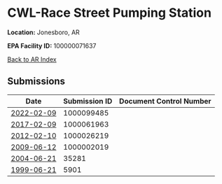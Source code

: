 # CWL-Race Street Pumping Station

**Location:** Jonesboro, AR

**EPA Facility ID:** 100000071637

[Back to AR Index](../../index.md)

## Submissions

| Date | Submission ID | Document Control Number |
|------|--------------|-------------------------|
| [2022-02-09](submissions/1000099485.md) | 1000099485 |  |
| [2017-02-09](submissions/1000061963.md) | 1000061963 |  |
| [2012-02-10](submissions/1000026219.md) | 1000026219 |  |
| [2009-06-12](submissions/1000002019.md) | 1000002019 |  |
| [2004-06-21](submissions/35281.md) | 35281 |  |
| [1999-06-21](submissions/5901.md) | 5901 |  |
